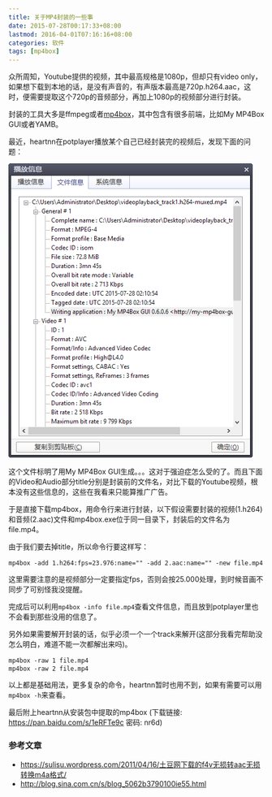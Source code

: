 ```yaml
---
title: 关于MP4封装的一些事
date: 2015-07-28T00:17:33+08:00
lastmod: 2016-04-01T07:16:16+08:00
categories: 软件
tags: [mp4box]
---
```


众所周知，Youtube提供的视频，其中最高规格是1080p，但却只有video only，如果想下载到本地的话，是没有声音的，有声版本最高是720p.h264.aac，这时，便需要提取这个720p的音频部分，再加上1080p的视频部分进行封装。

封装的工具大多是ffmpeg或者[mp4box](http://www.videohelp.com/software/mp4box)，其中包含有很多前端，比如My MP4Box GUI或者YAMB。

最近，heartnn在potplayer播放某个自己已经封装完的视频后，发现下面的问题：

![](/uploads/2015/07/my-mp4box-gui.png)<!--more-->

这个文件标明了用My MP4Box GUI生成。。。这对于强迫症怎么受的了。而且下面的Video和Audio部分title分别是封装前的文件名，对比下载的Youtube视频，根本没有这些信息的，这些在我看来只能算推广广告。

于是直接下载mp4box，用命令行来进行封装，以下假设需要封装的视频(1.h264)和音频(2.aac)文件和mp4box.exe位于同一目录下，封装后的文件名为file.mp4。

由于我们要去掉title，所以命令行要这样写：

```dos
mp4box -add 1.h264:fps=23.976:name="" -add 2.aac:name="" -new file.mp4
```

这里需要注意的是视频部分一定要指定fps，否则会按25.000处理，到时候音画不同步了可别怪我没提醒。

完成后可以利用`mp4box -info file.mp4`查看文件信息，而且放到potplayer里也不会看到那些没用的信息了。

另外如果需要解开封装的话，似乎必须一个一个track来解开(这部分我看完帮助没怎么明白，难道不能一次都解出来吗)。

```dos
mp4box -raw 1 file.mp4
mp4box -raw 2 file.mp4
```

以上都是基础用法，更多复杂的命令，heartnn暂时也用不到，如果有需要可以用`mp4box -h`来查看。

最后附上heartnn从安装包中提取的mp4box (下载链接: https://pan.baidu.com/s/1eRFTe9c 密码: nr6d)

### 参考文章

- https://sulisu.wordpress.com/2011/04/16/土豆网下载的f4v无损转aac无损转换m4a格式/
- http://blog.sina.com.cn/s/blog_5062b3790100ie55.html
